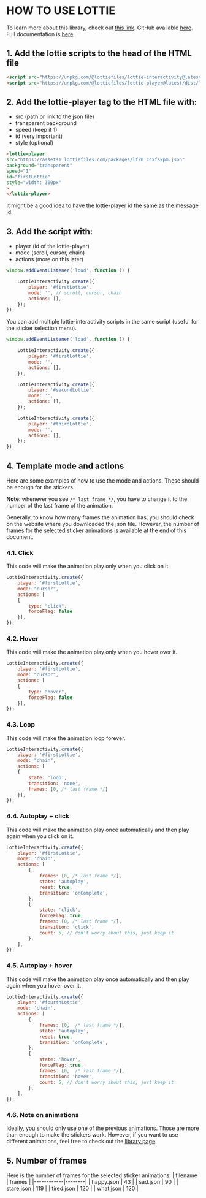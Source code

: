 # HOW TO USE LOTTIE

To learn more about this library, check out [this link](https://lottiefiles.com/interactivity).
GitHub available [here](https://github.com/LottieFiles/lottie-interactivity).
Full documentation is [here](https://docs.lottiefiles.com/lottie-interactivity/).


## 1. Add the lottie scripts to the head of the HTML file
```html
<script src="https://unpkg.com/@lottiefiles/lottie-interactivity@latest/dist/lottie-interactivity.min.js"></script>
<script src="https://unpkg.com/@lottiefiles/lottie-player@latest/dist/lottie-player.js"></script>
```

## 2. Add the lottie-player tag to the HTML file with:
- src (path or link to the json file)
- transparent background
- speed (keep it 1)
- id (very important)
- style (optional)

```html
<lottie-player
src="https://assets1.lottiefiles.com/packages/lf20_ccxfskpm.json"
background="transparent"
speed="1"
id="firstLottie"
style="width: 300px" 
>
</lottie-player>
```
It might be a good idea to have the lottie-player id the same as the message id.

## 3. Add the script with:
- player (id of the lottie-player)
- mode (scroll, cursor, chain)
- actions (more on this later)

```js
window.addEventListener('load', function () {

    LottieInteractivity.create({
        player: '#firstLottie',
        mode: '', // scroll, cursor, chain
        actions: [],
    });
});
```
You can add multiple lottie-interactivity scripts in the same script (useful for the sticker selection menu).
```js
window.addEventListener('load', function () {

    LottieInteractivity.create({
        player: '#firstLottie',
        mode: '',
        actions: [],
    });

    LottieInteractivity.create({
        player: '#secondLottie',
        mode: '',
        actions: [],
    });

    LottieInteractivity.create({
        player: '#thirdLottie',
        mode: '',
        actions: [],
    });
});
```

## 4. Template mode and actions
Here are some examples of how to use the mode and actions. These should be enough for the stickers.

**Note**: whenever you see  `/* last frame */`, you have to change it to the number of the last frame of the animation. 

Generally, to know how many frames the animation has, you should check on the website where you downloaded the json file. However, the number of frames for the selected sticker animations is available at the end of this document.

### 4.1. Click
This code will make the animation play only when you click on it.
```js
LottieInteractivity.create({
    player: '#firstLottie',
    mode: "cursor",
    actions: [
    {
        type: "click",
        forceFlag: false
    }],
});
```
### 4.2. Hover
This code will make the animation play only when you hover over it.
```js
LottieInteractivity.create({
    player: '#firstLottie',
    mode: "cursor",
    actions: [
    {
        type: "hover",
        forceFlag: false
    }],
});
```
### 4.3. Loop
This code will make the animation loop forever.
```js
LottieInteractivity.create({
    player: '#firstLottie',
    mode: "chain", 
    actions: [
    {
        state: 'loop',
        transition: 'none', 
        frames: [0, /* last frame */]
    }],
});
```
### 4.4. Autoplay + click
This code will make the animation play once automatically and then play again when you click on it.
```js
LottieInteractivity.create({
    player: '#firstLottie',
    mode: 'chain',
    actions: [
        {
            frames: [0, /* last frame */],
            state: 'autoplay',
            reset: true,
            transition: 'onComplete',
        },
        {
            state: 'click',
            forceFlag: true,
            frames: [0, /* last frame */],
            transition: 'click',
            count: 5, // don't worry about this, just keep it
        },
    ],
});
```
### 4.5. Autoplay + hover
This code will make the animation play once automatically and then play again when you hover over it.
```js
LottieInteractivity.create({
    player: '#fourthLottie',
    mode: 'chain',
    actions: [
        {
            frames: [0,  /* last frame */],
            state: 'autoplay',
            reset: true,
            transition: 'onComplete',
        },
        {
            state: 'hover',
            forceFlag: true,
            frames: [0,  /* last frame */],
            transition: 'hover',
            count: 5, // don't worry about this, just keep it
        },
    ],
});
```

### 4.6. Note on animations
Ideally, you should only use one of the previous animations. Those are more than enough to make the stickers work. However, if you want to use different animations, feel free to check out the [library page](https://lottiefiles.com/interactivity).

## 5. Number of frames
Here is the number of frames for the selected sticker animations:
| filename   | frames |
|------------|--------|
| happy.json | 43     |
| sad.json   | 90     |
| stare.json | 119    |
| tired.json | 120    |
| what.json  | 120    |